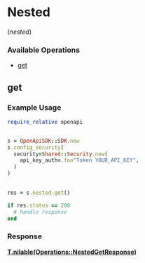 # Nested
(*nested*)

### Available Operations

* [get](#get)

## get

### Example Usage

```ruby
require_relative openapi


s = OpenApiSDK::SDK.new
s.config_security(
  security=Shared::Security.new(
    api_key_auth=.foo"Token YOUR_API_KEY",
  )
)

    
res = s.nested.get()

if res.status == 200
  # handle response
end

```


### Response

**[T.nilable(Operations::NestedGetResponse)](../../models/operations/nestedgetresponse.md)**

